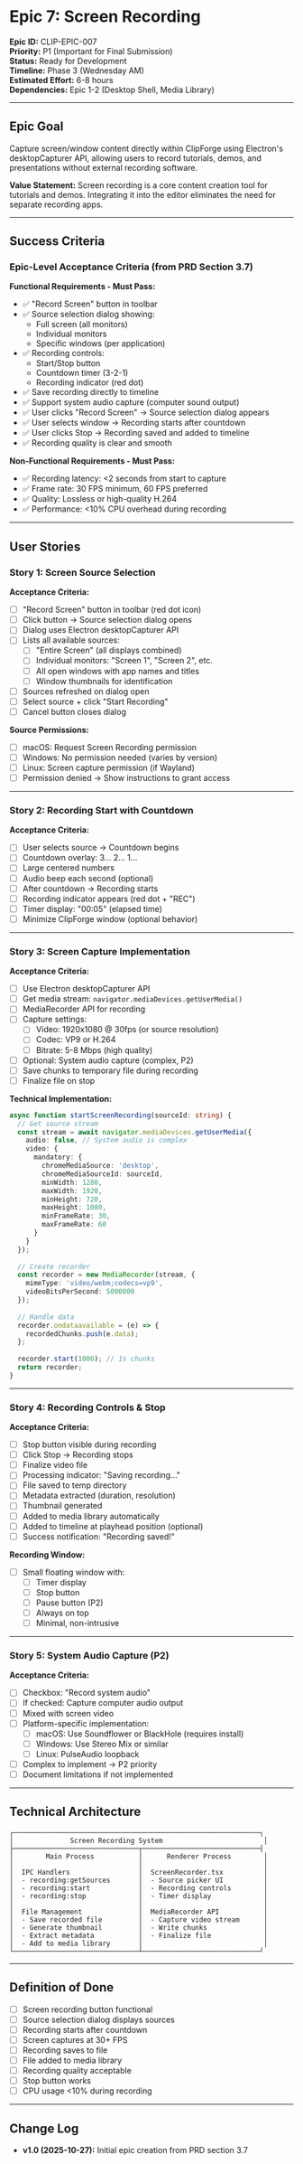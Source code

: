 # Epic 7: Screen Recording

**Epic ID:** CLIP-EPIC-007  
**Priority:** P1 (Important for Final Submission)  
**Status:** Ready for Development  
**Timeline:** Phase 3 (Wednesday AM)  
**Estimated Effort:** 6-8 hours  
**Dependencies:** Epic 1-2 (Desktop Shell, Media Library)

---

## Epic Goal

Capture screen/window content directly within ClipForge using Electron's desktopCapturer API, allowing users to record tutorials, demos, and presentations without external recording software.

**Value Statement:** Screen recording is a core content creation tool for tutorials and demos. Integrating it into the editor eliminates the need for separate recording apps.

---

## Success Criteria

### Epic-Level Acceptance Criteria (from PRD Section 3.7)

**Functional Requirements - Must Pass:**
- ✅ "Record Screen" button in toolbar
- ✅ Source selection dialog showing:
  - Full screen (all monitors)
  - Individual monitors
  - Specific windows (per application)
- ✅ Recording controls:
  - Start/Stop button
  - Countdown timer (3-2-1)
  - Recording indicator (red dot)
- ✅ Save recording directly to timeline
- ✅ Support system audio capture (computer sound output)
- ✅ User clicks "Record Screen" → Source selection dialog appears
- ✅ User selects window → Recording starts after countdown
- ✅ User clicks Stop → Recording saved and added to timeline
- ✅ Recording quality is clear and smooth

**Non-Functional Requirements - Must Pass:**
- ✅ Recording latency: <2 seconds from start to capture
- ✅ Frame rate: 30 FPS minimum, 60 FPS preferred
- ✅ Quality: Lossless or high-quality H.264
- ✅ Performance: <10% CPU overhead during recording

---

## User Stories

### Story 1: Screen Source Selection

**Acceptance Criteria:**
- [ ] "Record Screen" button in toolbar (red dot icon)
- [ ] Click button → Source selection dialog opens
- [ ] Dialog uses Electron desktopCapturer API
- [ ] Lists all available sources:
  - [ ] "Entire Screen" (all displays combined)
  - [ ] Individual monitors: "Screen 1", "Screen 2", etc.
  - [ ] All open windows with app names and titles
  - [ ] Window thumbnails for identification
- [ ] Sources refreshed on dialog open
- [ ] Select source + click "Start Recording"
- [ ] Cancel button closes dialog

**Source Permissions:**
- [ ] macOS: Request Screen Recording permission
- [ ] Windows: No permission needed (varies by version)
- [ ] Linux: Screen capture permission (if Wayland)
- [ ] Permission denied → Show instructions to grant access

---

### Story 2: Recording Start with Countdown

**Acceptance Criteria:**
- [ ] User selects source → Countdown begins
- [ ] Countdown overlay: 3... 2... 1...
- [ ] Large centered numbers
- [ ] Audio beep each second (optional)
- [ ] After countdown → Recording starts
- [ ] Recording indicator appears (red dot + "REC")
- [ ] Timer display: "00:05" (elapsed time)
- [ ] Minimize ClipForge window (optional behavior)

---

### Story 3: Screen Capture Implementation

**Acceptance Criteria:**
- [ ] Use Electron desktopCapturer API
- [ ] Get media stream: `navigator.mediaDevices.getUserMedia()`
- [ ] MediaRecorder API for recording
- [ ] Capture settings:
  - [ ] Video: 1920x1080 @ 30fps (or source resolution)
  - [ ] Codec: VP9 or H.264
  - [ ] Bitrate: 5-8 Mbps (high quality)
- [ ] Optional: System audio capture (complex, P2)
- [ ] Save chunks to temporary file during recording
- [ ] Finalize file on stop

**Technical Implementation:**
```typescript
async function startScreenRecording(sourceId: string) {
  // Get source stream
  const stream = await navigator.mediaDevices.getUserMedia({
    audio: false, // System audio is complex
    video: {
      mandatory: {
        chromeMediaSource: 'desktop',
        chromeMediaSourceId: sourceId,
        minWidth: 1280,
        maxWidth: 1920,
        minHeight: 720,
        maxHeight: 1080,
        minFrameRate: 30,
        maxFrameRate: 60
      }
    }
  });
  
  // Create recorder
  const recorder = new MediaRecorder(stream, {
    mimeType: 'video/webm;codecs=vp9',
    videoBitsPerSecond: 5000000
  });
  
  // Handle data
  recorder.ondataavailable = (e) => {
    recordedChunks.push(e.data);
  };
  
  recorder.start(1000); // 1s chunks
  return recorder;
}
```

---

### Story 4: Recording Controls & Stop

**Acceptance Criteria:**
- [ ] Stop button visible during recording
- [ ] Click Stop → Recording stops
- [ ] Finalize video file
- [ ] Processing indicator: "Saving recording..."
- [ ] File saved to temp directory
- [ ] Metadata extracted (duration, resolution)
- [ ] Thumbnail generated
- [ ] Added to media library automatically
- [ ] Added to timeline at playhead position (optional)
- [ ] Success notification: "Recording saved!"

**Recording Window:**
- [ ] Small floating window with:
  - [ ] Timer display
  - [ ] Stop button
  - [ ] Pause button (P2)
  - [ ] Always on top
  - [ ] Minimal, non-intrusive

---

### Story 5: System Audio Capture (P2)

**Acceptance Criteria:**
- [ ] Checkbox: "Record system audio"
- [ ] If checked: Capture computer audio output
- [ ] Mixed with screen video
- [ ] Platform-specific implementation:
  - [ ] macOS: Use Soundflower or BlackHole (requires install)
  - [ ] Windows: Use Stereo Mix or similar
  - [ ] Linux: PulseAudio loopback
- [ ] Complex to implement → P2 priority
- [ ] Document limitations if not implemented

---

## Technical Architecture

```
┌─────────────────────────────────────────────────────────────┐
│              Screen Recording System                         │
├───────────────────────────────┬─────────────────────────────┤
│        Main Process           │      Renderer Process        │
│                               │                              │
│  IPC Handlers                 │  ScreenRecorder.tsx          │
│  - recording:getSources       │  - Source picker UI          │
│  - recording:start            │  - Recording controls        │
│  - recording:stop             │  - Timer display             │
│                               │                              │
│  File Management              │  MediaRecorder API           │
│  - Save recorded file         │  - Capture video stream      │
│  - Generate thumbnail         │  - Write chunks              │
│  - Extract metadata           │  - Finalize file             │
│  - Add to media library       │                              │
└───────────────────────────────┴─────────────────────────────┘
```

---

## Definition of Done

- [ ] Screen recording button functional
- [ ] Source selection dialog displays sources
- [ ] Recording starts after countdown
- [ ] Screen captures at 30+ FPS
- [ ] Recording saves to file
- [ ] File added to media library
- [ ] Recording quality acceptable
- [ ] Stop button works
- [ ] CPU usage <10% during recording

---

## Change Log

- **v1.0 (2025-10-27):** Initial epic creation from PRD section 3.7

